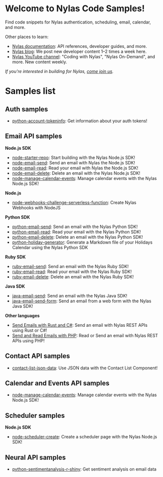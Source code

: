 # Welcome to Nylas Code Samples!

Find code snippets for Nylas authentication, scheduling, email, calendar, and more.

Other places to learn:

- [Nylas documentation](https://developer.nylas.com): API references, developer guides, and more.
- [Nylas blog](https://www.nylas.com/blog/): We post new developer content 1–2 times a week here.
- [Nylas YouTube channel](https://www.youtube.com/c/nylas): "Coding with Nylas", "Nylas On-Demand", and more. New content weekly.

_If you're interested in building for Nylas, [come join us](https://jobs.lever.co/nylas/?department=Engineering)._


# Samples list

## Auth samples

- [python-account-tokeninfo](https://github.com/nylas-samples/python-account-tokeninfo): Get information about your auth tokens!

## Email API samples

**Node.js SDK**
- [node-starter-repo](https://github.com/nylas-samples/node-starter-repo): Start building with the Nylas Node.js SDK!
- [node-email-send](https://github.com/nylas-samples/node-email-send): Send an email with Nylas the Node.js SDK!
- [node-email-read](https://github.com/nylas-samples/node-email-read): Read your email with Nylas the Node.js SDK!
- [node-email-delete](https://github.com/nylas-samples/node-delete-email): Delete an email with the Nylas Node.js SDK!
- [node-manage-calendar-events](https://github.com/nylas-samples/node-manage-calendar-events): Manage calendar events with the Nylas Node.js SDK!

**Node.js**
- [node-webhooks-challenge-serverless-function](https://github.com/nylas-samples/node-webhooks-challenge-serverless-function): Create Nylas Webhooks with NodeJS

**Python SDK**

- [python-email-send](https://github.com/nylas-samples/python-email-send): Send an email with the Nylas Python SDK!
- [python-email-read](https://github.com/nylas-samples/python-email-read): Read your email with the Nylas Python SDK!
- [python-email-delete](https://github.com/nylas-samples/python-email-delete): Delete an email with the Nylas Python SDK!
- [python-holiday-generator](https://github.com/nylas-samples/python-holidays-generator): Generate a Markdown file of your Holidays Calendar using the Nylas Python SDK

**Ruby SDK**

- [ruby-email-send](https://github.com/nylas-samples/ruby-email-send): Send an email with the Nylas Ruby SDK!
- [ruby-email-read](https://github.com/nylas-samples/ruby-email-read): Read your email with the Nylas Ruby SDK!
- [ruby-email-delete](https://github.com/nylas-samples/ruby-email-delete): Delete an email with the Nylas Ruby SDK!

**Java SDK**

- [java-email-send](https://github.com/nylas-samples/java-email-send): Send an email with the Nylas Java SDK!
- [java-email-send-form](https://github.com/nylas-samples/java-email-send-form): Send an email from a web form with the Nylas Java SDK!

**Other languages**

- [Send Emails with Rust and C#](https://github.com/nylas-samples/send_emails_rust_csharp): Send an email with Nylas REST APIs using Rust or C#!
- [Send and Read Emails with PHP](https://github.com/nylas-samples/php_send_and_read_emails): Read or Send an email with Nylas REST APIs using PHP!

## Contact API samples

- [contact-list-json-data](https://github.com/nylas-samples/contact-list-json-data): Use JSON data with the Contact List Component!

## Calendar and Events API samples

- [node-manage-calendar-events](https://github.com/nylas-samples/node-manage-calendar-events): Manage calendar events with the Nylas Node.js SDK!

## Scheduler samples

**Node.js SDK**

- [node-scheduler-create](https://github.com/nylas-samples/node-scheduler-create): Create a scheduler page with the Nylas Node.js SDK!

## Neural API samples

- [python-sentimentanalysis-r-shiny](https://github.com/nylas-samples/python-sentimentanalysis-r-shiny): Get sentiment analysis on email data


